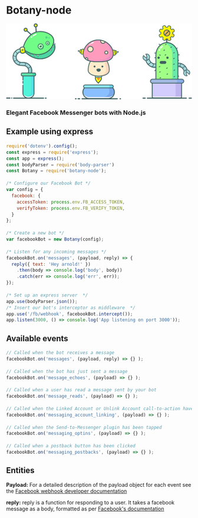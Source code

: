 # Botany-node

![alt text](./images/plants.png "Logo Title Text 1")

### Elegant Facebook Messenger bots with Node.js

## Example using express

``` javascript
require('dotenv').config();
const express = require('express');
const app = express();
const bodyParser = require('body-parser')
const Botany = require('botany-node');

/* Configure our Facebook Bot */
var config = {
  facebook: {
    accessToken: process.env.FB_ACCESS_TOKEN,
    verifyToken: process.env.FB_VERIFY_TOKEN,
  }
};

/* Create a new bot */
var facebookBot = new Botany(config);

/* Listen for any incoming messages */
facebookBot.on('messages', (payload, reply) => {
  reply({ text: 'Hey arnold!' })
    .then(body => console.log('body', body))
    .catch(err => console.log('err', err));
});

/* Set up an express server  */
app.use(bodyParser.json());
/* Insert our bot's interceptor as middleware  */
app.use('/fb/webhook', facebookBot.intercept());
app.listen(3000, () => console.log('App listening on port 3000'));

```

## Available events

```javascript
// Called when the bot receives a message
facebookBot.on('messages', (payload, reply) => {} );

// Called when the bot has just sent a message
facebookBot.on('message_echoes', (payload) => {} );

// Called when a user has read a message sent by your bot
facebookBot.on('message_reads', (payload) => {} );

// Called when the Linked Account or Unlink Account call-to-action have been tapped
facebookBot.on('messaging_account_linking', (payload) => {} );

// Called when the Send-to-Messenger plugin has been tapped
facebookBot.on('messaging_optins', (payload) => {} );

// Called when a postback button has been clicked
facebookBot.on('messaging_postbacks', (payload) => {} );

```

## Entities

**Payload:** For a detailed description of the payload object for each event see the
[Facebook webhook developer documentation](https://developers.facebook.com/docs/messenger-platform/webhook-reference/)

**reply:** reply is a function for responding to a user. It takes a facebook message
as a body, formatted as per [Facebook's documentation](https://developers.facebook.com/docs/messenger-platform/send-api-reference)

